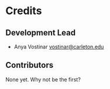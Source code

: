# Credits

## Development Lead

* Anya Vostinar <vostinar@carleton.edu>

## Contributors

None yet. Why not be the first?
